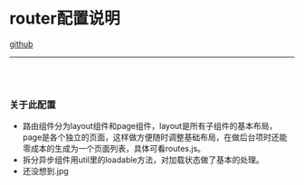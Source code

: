 # router配置说明
[github](https://github.com/Iixianjie)

----

<br>
<br>

### 关于此配置
* 路由组件分为layout组件和page组件，layout是所有子组件的基本布局，page是各个独立的页面，这样做方便随时调整基础布局，在做后台项时还能零成本的生成为一个页面列表，具体可看routes.js。
* 拆分异步组件用util里的loadable方法，对加载状态做了基本的处理。
* 还没想到.jpg
